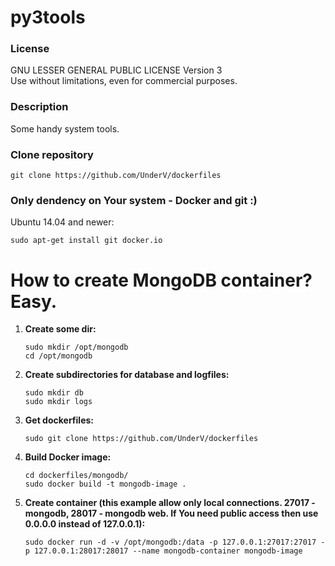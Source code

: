 # py3tools
### License
GNU LESSER GENERAL PUBLIC LICENSE Version 3  
Use without limitations, even for commercial purposes.
  
### Description
Some handy system tools.  
  
### Clone repository
```
git clone https://github.com/UnderV/dockerfiles
```

### Only dendency on Your system - Docker and git :)
Ubuntu 14.04 and newer:  
```
sudo apt-get install git docker.io
```

# How to create MongoDB container? Easy.
1. **Create some dir:**  
    ```
    sudo mkdir /opt/mongodb
    cd /opt/mongodb
    ```
2. **Create subdirectories for database and logfiles:**  
    ```
    sudo mkdir db  
    sudo mkdir logs
    ```
3. **Get dockerfiles:**  
    ```
    sudo git clone https://github.com/UnderV/dockerfiles
    ```
5. **Build Docker image:**  
    ```
    cd dockerfiles/mongodb/
    sudo docker build -t mongodb-image .
    ```
6. **Create container (this example allow only local connections. 27017 - mongodb, 28017 - mongodb web. If You need public access then use 0.0.0.0 instead of 127.0.0.1):**  
    ```
    sudo docker run -d -v /opt/mongodb:/data -p 127.0.0.1:27017:27017 -p 127.0.0.1:28017:28017 --name mongodb-container mongodb-image
    ```
